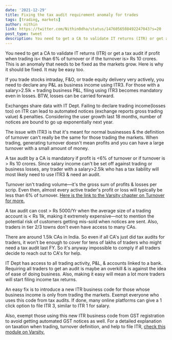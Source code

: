 ```yaml
---
date: '2021-12-29'
title: Fixing the tax audit requirement anomaly for trades
tags: [trading, markets]
author: nithin
link: https://twitter.com/Nithin0dha/status/1476056508492247043?s=20
post_type: tweet
description: You need to get a CA to validate IT returns (ITR) or get a tax audit if profit when trading is< than 6% of turnover or if the turnover is> Rs 10 crores. This is an anomaly...
---
```


You need to get a CA to validate IT returns (ITR) or get a tax audit if profit when trading is< than 6% of turnover or if the turnover is> Rs 10 crores. This is an anomaly that needs to be fixed as the markets grow. Here is why it should be fixed. It may be easy too.

If you trade stocks intraday, F&O, or trade equity delivery very actively, you need to declare any P&L as business income using ITR3. For those with a salary>2.5lk + trading business P&L, filing using ITR3 becomes mandatory even in losses. BTW, losses can be carried forward.

Exchanges share data with IT Dept. Failing to declare trading income(losses too) on ITR can lead to automated notices (exchange reports gross trading value) & penalties.
Considering the user growth last 18 months, number of notices are bound to go up exponentially next year.

The issue with ITR3 is that it's meant for normal businesses & the definition of turnover can't really be the same for those trading the markets. When trading, generating turnover doesn't mean profits and you can have a large turnover with a small amount of money.

A tax audit by a CA is mandatory if profit is <6% of turnover or if turnover is > Rs 10 crores. Since salary income can't be set off against trading or business losses, any trader with a salary>2.5lk who has a tax liability will most likely need to use ITR3 & need an audit.

Turnover isn't trading volume—it's the gross sum of profits & losses per scrip. Even then, almost every active trader's profit or loss will typically be less than 6% of turnover.
[Here is the link to the Varsity chapter on Turnover for more.](https://zerodha.com/varsity/chapter/turnover-balance-sheet-and-pl/)

A tax audit can cost > Rs 5000/Yr when the average size of a trading account is < Rs 1lk, making it extremely expensive—not to mention the potential risk of customers getting mis-sold when notices are sent. Also, traders in tier 2/3 towns don't even have access to many CAs.

There are around 1.5lk CAs in India. So even if all CA's just did tax audits for traders, it won’t be enough to cover for tens of lakhs of traders who might need a tax audit last FY. So it's anyway impossible to comply if all traders decide to reach out to CA's for help. 

IT Dept has access to all trading activity, P&L, & accounts linked to a bank. Requiring all traders to get an audit is maybe an overkill & is against the idea of ease of doing business. Also, making it easy will mean a lot more traders will start filing income tax returns.

An easy fix is to introduce a new ITR business code for those whose business income is only from trading the markets. Exempt everyone who uses this code from tax audits. If done, many online platforms can give a 1 click option to file ITR 3, similar to ITR 1 for salary. 

Also, exempt those using this new ITR business code from GST registration to avoid getting automated GST notices as well. For a detailed explanation on taxation when trading, turnover definition, and help to file ITR, [check this module on Varsity.](https://zerodha.com/varsity/module/markets-and-taxation/)
